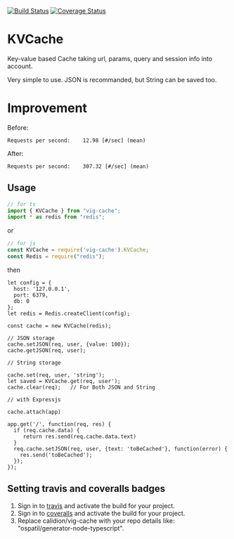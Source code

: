 [![Build Status](https://travis-ci.org/calidion/vig-cache.svg?branch=master)](https://travis-ci.org/calidion/vig-cache)
[![Coverage Status](https://coveralls.io/repos/github/calidion/vig-cache/badge.svg?branch=master)](https://coveralls.io/github/calidion/vig-cache?branch=master)

# KVCache

 Key-value based Cache taking url, params, query and session info into account.
 
 Very simple to use. JSON is recommanded, but String can be saved too.
 
# Improvement

Before:
```
Requests per second:    12.98 [#/sec] (mean)
```

After:
```
Requests per second:    307.32 [#/sec] (mean)
```

## Usage

```ts
// for ts
import { KVCache } from "vig-cache";
import * as redis from "redis";
```
or
```js
// for js
const KVCache = require('vig-cache').KVCache;
const Redis = require("redis");
```
then

```
let config = {
  host: '127.0.0.1',
  port: 6379,
  db: 0
};
let redis = Redis.createClient(config);

const cache = new KVCache(redis);

// JSON storage
cache.setJSON(req, user, {value: 100});
cache.getJSON(req, user);

// String storage

cache.set(req, user, 'string');
let saved = KVCache.get(req, user');
cache.clear(req);   // For Both JSON and String

// with Expressjs

cache.attach(app)

app.get('/', function(req, res) {
  if (req.cache.data) {
     return res.send(req.cache.data.text)
  }
  req.cache.setJSON(req, user, {text: 'toBeCached'}, function(error) {
    res.send('toBeCached');
  });
});
```

## Setting travis and coveralls badges
1. Sign in to [travis](https://travis-ci.org/) and activate the build for your project.
2. Sign in to [coveralls](https://coveralls.io/) and activate the build for your project.
3. Replace calidion/vig-cache with your repo details like: "ospatil/generator-node-typescript".
